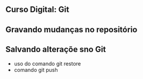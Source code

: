 ## Curso Digital: Git

## Gravando mudanças no repositório

## Salvando alteraçõe sno Git

* uso do comando git restore
* comando git push